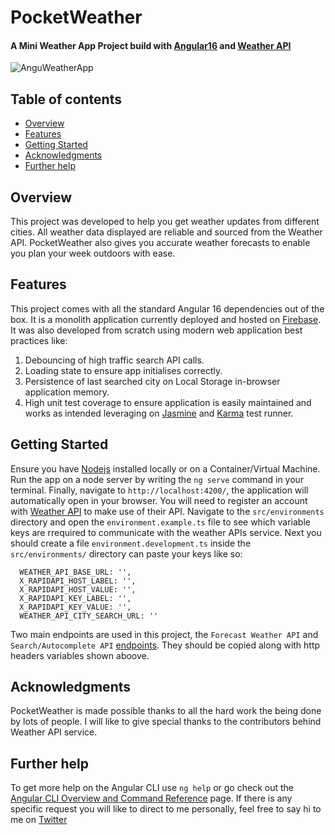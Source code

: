 # PocketWeather
####  A Mini Weather App Project build with [Angular16](https://angular.io) and [Weather API](https://www.weatherapi.com/)
![AnguWeatherApp](https://user-images.githubusercontent.com/27999631/241835739-c079e399-13d6-4b75-89ac-dac324117799.png)

## Table of contents
* [Overview](#overview)
* [Features](#features)
* [Getting Started](#getting-started)
* [Acknowledgments](#acknowledgments)
* [Further help](#further-help)


## Overview

This project was developed to help you get weather updates from different cities. All weather data displayed are reliable and sourced from the Weather API.  PocketWeather also gives you accurate weather forecasts to enable you plan your week outdoors with ease. 


## Features

This project comes with all the standard Angular 16 dependencies out of the box. It is a monolith application currently deployed and hosted on [Firebase](https://firebase.google.com/). It was also developed from scratch using modern web application best practices like:
 1. Debouncing of high traffic search API calls. 
 2. Loading state to ensure app initialises correctly.
 3. Persistence of last searched city on Local Storage in-browser application memory.
 4. High unit test coverage to ensure application is easily maintained and works as intended leveraging on [Jasmine](https://jasmine.github.io/) and [Karma](https://karma-runner.github.io/latest/index.html) test runner.

## Getting Started

Ensure you have [Nodejs](https://nodejs.org/) installed locally or on a Container/Virtual Machine. Run the app on a node server by writing the
 `ng serve` command in your terminal. 
Finally, navigate to `http://localhost:4200/`, the application will automatically open in your browser.
You will need to register an account with [Weather API](https://www.weatherapi.com/) to make use of their API.
Navigate to the `src/environments` directory and open the `environment.example.ts` file to see which variable keys are rrequired to communicate with the weather APIs service.
Next you should create a file `environment.development.ts` inside the `src/environments/` directory can paste your keys like so:


```
  WEATHER_API_BASE_URL: '',
  X_RAPIDAPI_HOST_LABEL: '',
  X_RAPIDAPI_HOST_VALUE: '',
  X_RAPIDAPI_KEY_LABEL: '',
  X_RAPIDAPI_KEY_VALUE: '',
  WEATHER_API_CITY_SEARCH_URL: ''
```

Two main endpoints are used in this project, the `Forecast Weather API` and `Search/Autocomplete API` [endpoints](https://rapidapi.com/weatherapi/api/weatherapi-com/). They should be copied along with http headers variables shown aboove. 


## Acknowledgments

PocketWeather is made possible thanks to all the hard work the being done by lots of people. I will like to give special thanks to the contributors behind Weather API service.

## Further help

To get more help on the Angular CLI use `ng help` or go check out the [Angular CLI Overview and Command Reference](https://angular.io/cli) page. 
If there is any specific request you will like to direct to me personally, feel free to say hi to me on [Twitter](https://twitter.com/degivenchy) 
